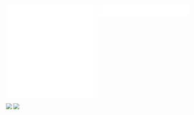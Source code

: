 <!--
[![My github stats](https://github-readme-stats.vercel.app/api?username=Jokism&show_icons=true)](https://github.com/anuraghazra/github-readme-stats)

[![Top Langs](https://github-readme-stats.vercel.app/api/top-langs/?username=Jokism&layout=compact&include_all_commits=true)](https://github.com/anuraghazra/github-readme-stats)
align="center" 
-->
<div align="center">
  <img align="top" width="49%" src="/metrics.plugin.languages.svg" alt="Languages">
  <img align="top" width="49%" src="/metrics.plugin.achievements.compact.svg" alt="Achievements"> 
</div>

<p>
  <img src="https://github-readme-stats.vercel.app/api?username=Jokism&show_icons=true&include_all_commits=true">
  <img src="https://github-readme-stats.vercel.app/api/top-langs/?username=Jokism&layout=compact">
</p>
